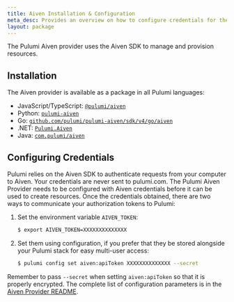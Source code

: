 ```yaml
---
title: Aiven Installation & Configuration
meta_desc: Provides an overview on how to configure credentials for the Pulumi Aiven Provider.
layout: package
---
```


The Pulumi Aiven provider uses the Aiven SDK to manage and provision resources.

## Installation

The Aiven provider is available as a package in all Pulumi languages:

* JavaScript/TypeScript: [`@pulumi/aiven`](https://www.npmjs.com/package/@pulumi/aiven)
* Python: [`pulumi-aiven`](https://pypi.org/project/pulumi-aiven/)
* Go: [`github.com/pulumi/pulumi-aiven/sdk/v4/go/aiven`](https://github.com/pulumi/pulumi-aiven)
* .NET: [`Pulumi.Aiven`](https://www.nuget.org/packages/Pulumi.Aiven)
* Java: [`com.pulumi/aiven`](https://central.sonatype.com/artifact/com.pulumi/aiven)

## Configuring Credentials

Pulumi relies on the Aiven SDK to authenticate requests from your computer to Aiven. Your credentials are never sent
to pulumi.com. The Pulumi Aiven Provider needs to be configured with Aiven credentials
before it can be used to create resources. Once the credentials obtained, there are two ways to communicate your authorization tokens to Pulumi:

1. Set the environment variable `AIVEN_TOKEN`:

    ```bash
    $ export AIVEN_TOKEN=XXXXXXXXXXXXXX
    ```

2. Set them using configuration, if you prefer that they be stored alongside your Pulumi stack for easy multi-user access:

    ```bash
    $ pulumi config set aiven:apiToken XXXXXXXXXXXXXX --secret
    ```

Remember to pass `--secret` when setting `aiven:apiToken` so that it is properly encrypted. The complete list of
configuration parameters is in the [Aiven Provider README](https://github.com/pulumi/pulumi-aiven/blob/master/README.md).

